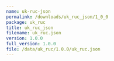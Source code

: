 ```yaml
---
name: uk-ruc-json
permalink: /downloads/uk_ruc_json/1_0_0
package: uk_ruc
title: uk_ruc_json
filename: uk_ruc.json
version: 1.0.0
full_version: 1.0.0
file: /data/uk_ruc/1.0.0/uk_ruc.json
---
```


